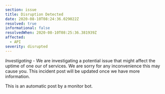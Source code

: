 ```yaml
---
section: issue
title: Disruption Detected
date: 2020-08-10T08:24:36.029022Z
resolved: true
informational: false
resolvedWhen: 2020-08-10T08:25:36.381939Z
affected:
  - API
severity: disrupted
---
```

*Investigating* - We are investigating a potential issue that might affect the uptime of one our of services. We are sorry for any inconvenience this may cause you. This incident post will be updated once we have more information.

This is an automatic post by a monitor bot.
        